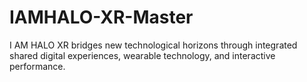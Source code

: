 # IAMHALO-XR-Master
I AM HALO XR bridges new technological horizons through integrated shared digital experiences, wearable technology, and interactive performance.
